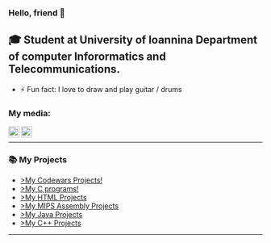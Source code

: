 ### Hello, friend  👋

## 🎓 Student at University of Ioannina Department of computer Inforormatics and Telecommunications.

- ⚡ Fun fact: I love to draw and play guitar / drums



### My media:


[<img align="left" alt="codeSTACKr | Facebook" width="22px" src="https://cdn.jsdelivr.net/npm/simple-icons@3.13.0/icons/facebook.svg" />][facebook]
[<img align="left" alt="codeSTACKr | Instagram" width="22px" src="https://cdn.jsdelivr.net/npm/simple-icons@v3/icons/instagram.svg" />][instagram]

<br />


---



### 📚 My Projects

<!-- BLOG-POST-LIST:START -->
- [>My Codewars Projects!](https://github.com/users/AlexandrosPanag/projects/5)
- [>My C programs!](https://github.com/users/AlexandrosPanag/projects/4)
- [>My HTML Projects](https://github.com/users/AlexandrosPanag/projects/3)
- [>My MIPS Assembly Projects](https://github.com/users/AlexandrosPanag/projects/2)
- [>My Java Projects](https://github.com/users/AlexandrosPanag/projects/1)
- [>My C++ Projects](https://github.com/users/AlexandrosPanag/projects/6)
<!-- BLOG-POST-LIST:END -->


---



[facebook]: https://www.facebook.com/AlexandrosPanag/
[instagram]: https://www.instagram.com/alex.panag/
